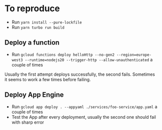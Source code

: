 # To reproduce
 - Run `yarn install --pure-lockfile`
 - Run `yarn turbo run build`

## Deploy a function
 - Run `gcloud functions deploy helloHttp --no-gen2 --region=europe-west3 --runtime=nodejs20 --trigger-http --allow-unauthenticated` a couple of times

Usually the first attempt deploys successfully, the second fails. Sometimes it seems to work a few times before failing.

## Deploy App Engine
 - Run `gcloud app deploy . --appyaml ./services/foo-service/app.yaml` a couple of times
 - Test the App after every deployment, usually the second one should fail with sharp error
